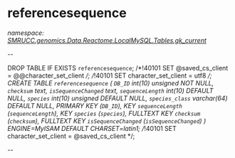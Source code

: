 ﻿# referencesequence
_namespace: [SMRUCC.genomics.Data.Reactome.LocalMySQL.Tables.gk_current](./index.md)_

--
 
 DROP TABLE IF EXISTS `referencesequence`;
 /*!40101 SET @saved_cs_client = @@character_set_client */;
 /*!40101 SET character_set_client = utf8 */;
 CREATE TABLE `referencesequence` (
 `DB_ID` int(10) unsigned NOT NULL,
 `checksum` text,
 `isSequenceChanged` text,
 `sequenceLength` int(10) DEFAULT NULL,
 `species` int(10) unsigned DEFAULT NULL,
 `species_class` varchar(64) DEFAULT NULL,
 PRIMARY KEY (`DB_ID`),
 KEY `sequenceLength` (`sequenceLength`),
 KEY `species` (`species`),
 FULLTEXT KEY `checksum` (`checksum`),
 FULLTEXT KEY `isSequenceChanged` (`isSequenceChanged`)
 ) ENGINE=MyISAM DEFAULT CHARSET=latin1;
 /*!40101 SET character_set_client = @saved_cs_client */;
 
 --




